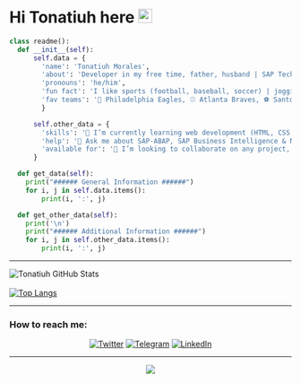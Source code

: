 <h1>Hi Tonatiuh here <img src="https://media.giphy.com/media/hvRJCLFzcasrR4ia7z/giphy.gif" width="25px"></h1>

```Python
class readme():
  def __init__(self):
      self.data = {
        'name': 'Tonatiuh Morales',
        'about': 'Developer in my free time, father, husband | SAP Technical Lead',
        'pronouns': 'he/him',
        'fun fact': 'I like sports (football, baseball, soccer) | jogging 🏃 | Rock music 🎸',
        'fav teams': '🏈 Philadelphia Eagles, ⚾ Atlanta Braves, ⚽ Santos Laguna, México'
        }

      self.other_data = {
        'skills': '🌱 I’m currently learning web development (HTML, CSS, JS) & Python',
        'help': '💬 Ask me about SAP-ABAP, SAP Business Intelligence & Manage SAP Environments',
        'available for': '👯 I’m looking to collaborate on any project, volunteer 😊'
      }

  def get_data(self):
    print("###### General Information ######")
    for i, j in self.data.items():
        print(i, ':', j)

  def get_other_data(self):
    print('\n')
    print("###### Additional Information ######")
    for i, j in self.other_data.items():
        print(i, ':', j)
```   
---  
![Tonatiuh GitHub Stats](https://github-readme-stats.vercel.app/api?username=blackc0mb&show_icons=true)<br>
<br>
[![Top Langs](https://github-readme-stats.vercel.app/api/top-langs/?username=blackc0mb&layout=compact)](https://github.com/anuraghazra/github-readme-stats)<br>  

---  
### How to reach me:
<p align="center">
  <a href="https://twitter.com/cshkrs" target="_blank"><img alt="Twitter" src="https://img.shields.io/badge/@cshkrs%20-%231DA1F2.svg?&style=for-the-badge&logo=Twitter&logoColor=white"/></a>
  <a href="https://t.me/cshkrs" target="_blank"><img alt="Telegram" src="https://img.shields.io/badge/Telegram-2CA5E0?style=for-the-badge&logo=telegram&logoColor=white"/></a>
  <a href="https://www.linkedin.com/in/t-morales" target="_blank"><img alt="LinkedIn" src="https://img.shields.io/badge/linkedin%20-%230077B5.svg?&style=for-the-badge&logo=linkedin&logoColor=white"/></a>
</p>

---  
<!-- retro visitor counter -->
<p align="center"> 
  <img src="https://profile-counter.glitch.me/blackc0mb/count.svg" />
</p>